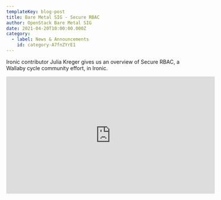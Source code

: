 ```yaml
---
templateKey: blog-post
title: Bare Metal SIG - Secure RBAC
author: OpenStack Bare Metal SIG
date: 2021-04-20T10:00:00.000Z
category: 
  - label: News & Announcements
    id: category-A7fnZYrE1
---
```


Ironic contributor Julia Kreger gives us an overview of Secure RBAC, a Wallaby cycle community effort, in Ironic.

<iframe width="560" height="315" src="https://www.youtube.com/embed/b7EroFB-N40" title="YouTube video player" frameborder="0" allow="accelerometer; autoplay; clipboard-write; encrypted-media; gyroscope; picture-in-picture" allowfullscreen></iframe>

